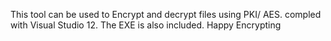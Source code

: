 This tool can be used to Encrypt and decrypt files using PKI/ AES. compled with Visual Studio 12. The EXE is also included. Happy Encrypting
